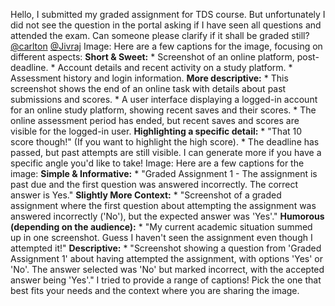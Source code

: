 Hello,
I submitted my graded assignment for TDS course. But unfortunately I did not
see the question in the portal asking if I have seen all questions and
attended the exam. Can someone please clarify if it shall be graded still?
[@carlton](/u/carlton) [@Jivraj](/u/jivraj)
Image: Here are a few captions for the image, focusing on different aspects:
**Short & Sweet:** * Screenshot of an online platform, post-deadline. *
Account details and recent activity on a study platform. * Assessment history
and login information. **More descriptive:** * This screenshot shows the end
of an online task with details about past submissions and scores. * A user
interface displaying a logged-in account for an online study platform, showing
recent saves and their scores. * The online assessment period has ended, but
recent saves and scores are visible for the logged-in user. **Highlighting a
specific detail:** * "That 10 score though!" (If you want to highlight the
high score). * The deadline has passed, but past attempts are still visible. I
can generate more if you have a specific angle you'd like to take!
Image: Here are a few captions for the image: **Simple & Informative:** *
"Graded Assignment 1 - The assignment is past due and the first question was
answered incorrectly. The correct answer is Yes." **Slightly More Context:** *
"Screenshot of a graded assignment where the first question about attempting
the assignment was answered incorrectly ('No'), but the expected answer was
'Yes'." **Humorous (depending on the audience):** * "My current academic
situation summed up in one screenshot. Guess I haven't seen the assignment
even though I attempted it!" **Descriptive:** * "Screenshot showing a question
from 'Graded Assignment 1' about having attempted the assignment, with options
'Yes' or 'No'. The answer selected was 'No' but marked incorrect, with the
accepted answer being 'Yes'." I tried to provide a range of captions! Pick the
one that best fits your needs and the context where you are sharing the image.